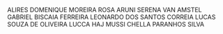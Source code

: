 ALIRES DOMENIQUE MOREIRA ROSA
ARUNI SERENA VAN AMSTEL
GABRIEL BISCAIA FERREIRA
LEONARDO DOS SANTOS CORREIA
LUCAS SOUZA DE OLIVEIRA
LUCCA HAJ MUSSI CHELLA PARANHOS SILVA
